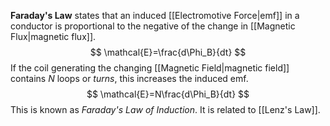 **Faraday's Law** states that an induced [[Electromotive Force|emf]] in a conductor is proportional to the negative of the change in [[Magnetic Flux|magnetic flux]]. 
$$
\mathcal{E}=\frac{d\Phi_B}{dt}
$$
If the coil generating the changing [[Magnetic Field|magnetic field]] contains $N$ loops or *turns*, this increases the induced emf.
$$
\mathcal{E}=N\frac{d\Phi_B}{dt}
$$
This is known as *Faraday's Law of Induction*. It is related to [[Lenz's Law]]. 